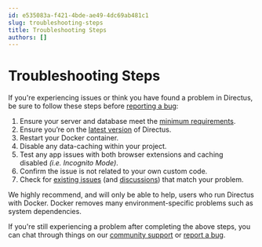 ```yaml
---
id: e535083a-f421-4bde-ae49-4dc69ab481c1
slug: troubleshooting-steps
title: Troubleshooting Steps
authors: []
---
```

# Troubleshooting Steps

If you're experiencing issues or think you have found a problem in Directus, be sure to follow these steps before [reporting a bug](/community/reporting-and-support/bug-reporting):

1. Ensure your server and database meet the [minimum requirements](/self-hosting/requirements).
2. Ensure you’re on the [latest version](https://github.com/directus/directus/releases/latest) of Directus.
3. Restart your Docker container. 
4. Disable any data-caching within your project.
5. Test any app issues with both browser extensions and caching disabled *(i.e. Incognito Mode)*.
6. Confirm the issue is not related to your own custom code.
7. Check for [existing issues](https://github.com/directus/directus/issues?q=is%3Aissue) (and [discussions](https://github.com/directus/directus/discussions)) that match your problem.

We highly recommend, and will only be able to help, users who run Directus with Docker. Docker removes many environment-specific problems such as system dependencies. 

If you're still experiencing a problem after completing the above steps, you can chat through things on our [community support](/community/reporting-and-support/customer-support) or [report a bug](/community/reporting-and-support/bug-reporting).